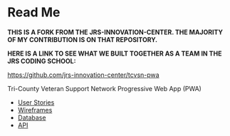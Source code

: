 # Read Me

**THIS IS A FORK FROM THE JRS-INNOVATION-CENTER. THE MAJORITY OF MY CONTRIBUTION IS ON THAT REPOSITORY.**

**HERE IS A LINK TO SEE WHAT WE BUILT TOGETHER AS A TEAM IN THE JRS CODING SCHOOL:**

https://github.com/jrs-innovation-center/tcvsn-pwa


Tri-County Veteran Support Network Progressive Web App (PWA)

- [User Stories](./docs/user-stories.md)
- [Wireframes](./docs/wireframes.md)
- [Database](./docs/db-schema.md)
- [API](./docs/api-docs.md)
